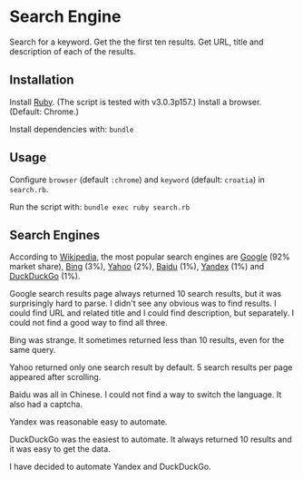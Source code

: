 # Search Engine

Search for a keyword. Get the the first ten results. Get URL, title and description of each of the results.

## Installation

Install [Ruby](https://www.ruby-lang.org/en/). (The script is tested with v3.0.3p157.)
Install a browser. (Default: Chrome.)

Install dependencies with: `bundle`

## Usage

Configure `browser` (default `:chrome`) and `keyword` (default: `croatia`) in `search.rb`.

Run the script with: `bundle exec ruby search.rb`

## Search Engines

According to [Wikipedia](https://en.wikipedia.org/wiki/Search_engine#Market_share), the most popular search engines are [Google](https://www.google.com/) (92% market share), [Bing](https://www.bing.com/) (3%), [Yahoo](https://www.yahoo.com/) (2%), [Baidu](https://www.baidu.com/) (1%), [Yandex](https://yandex.com/) (1%) and [DuckDuckGo](https://duckduckgo.com/) (1%).

Google search results page always returned 10 search results, but it was surprisingly hard to parse. I didn't see any obvious was to find results. I could find URL and related title and I could find description, but separately. I could not find a good way to find all three.

Bing was strange. It sometimes returned less than 10 results, even for the same query.

Yahoo returned only one search result by default. 5 search results per page appeared after scrolling.

Baidu was all in Chinese. I could not find a way to switch the language. It also had a captcha.

Yandex was reasonable easy to automate.

DuckDuckGo was the easiest to automate. It always returned 10 results and it was easy to get the data.

I have decided to automate Yandex and DuckDuckGo.
